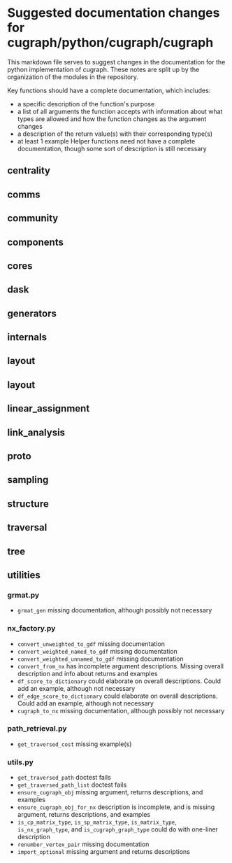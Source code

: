 # Suggested documentation changes for cugraph/python/cugraph/cugraph

This markdown file serves to suggest changes in the documentation for the python implementation of cugraph.
These notes are split up by the organization of the modules in the repository.

Key functions should have a complete documentation, which includes: 
- a specific description of the function's purpose
- a list of all arguments the function accepts with information about what types are allowed and how the function changes as the argument changes
- a description of the return value(s) with their corresponding type(s)
- at least 1 example 
Helper functions need not have a complete documentation, though some sort of description is still necessary

## centrality

## comms

## community

## components

## cores

## dask

## generators

## internals

## layout

## layout

## linear_assignment

## link_analysis

## proto

## sampling

## structure

## traversal

## tree

## utilities

### grmat.py

- `grmat_gen` missing documentation, although possibly not necessary

### nx_factory.py

- `convert_unweighted_to_gdf` missing documentation
- `convert_weighted_named_to_gdf` missing documentation
- `convert_weighted_unnamed_to_gdf` missing documentation
- `convert_from_nx` has incomplete argument descriptions. Missing overall description and info about returns and examples
- `df_score_to_dictionary` could elaborate on overall descriptions. Could add an example, although not necessary
- `df_edge_score_to_dictionary` could elaborate on overall descriptions. Could add an example, although not necessary
- `cugraph_to_nx` missing documentation, although possibly not necessary

### path_retrieval.py

- `get_traversed_cost` missing example(s)

### utils.py

- `get_traversed_path` doctest fails
- `get_traversed_path_list` doctest fails
- `ensure_cugraph_obj` missing argument, returns descriptions, and examples
- `ensure_cugraph_obj_for_nx` description is incomplete, and is missing argument, returns descriptions, and examples
- `is_cp_matrix_type`, `is_sp_matrix_type`, `is_matrix_type`, `is_nx_graph_type`, and `is_cugraph_graph_type` could do with one-liner description
- `renumber_vertex_pair` missing documentation
- `import_optional` missing argument and returns descriptions